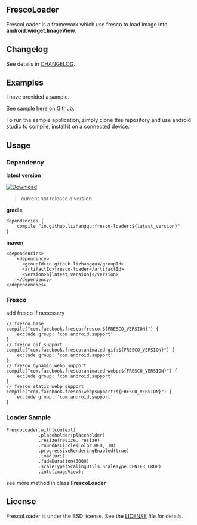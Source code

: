 ## FrescoLoader

FrescoLoader is a framework which use fresco to load image into **android.widget.ImageView**.

## Changelog

See details in [CHANGELOG](https://github.com/lizhangqu/FrescoLoader/blob/master/CHANGELOG.md).

## Examples

I have provided a sample.

See sample [here on Github](https://github.com/lizhangqu/FrescoLoader/tree/master/app).

To run the sample application, simply clone this repository and use android studio to compile, install it on a connected device.

## Usage

### Dependency

**latest version**

[ ![Download](https://api.bintray.com/packages/lizhangqu/maven/fresco-loader/images/download.svg) ](https://bintray.com/lizhangqu/maven/fresco-loader/_latestVersion)

>current not release a version

**gradle**

```
dependencies {
    compile "io.github.lizhangqu:fresco-loader:${latest_version}"
}
```

**maven**

```
<dependencies>
    <dependency>
      <groupId>io.github.lizhangqu</groupId>
      <artifactId>fresco-loader</artifactId>
      <version>${latest_version}</version>
    </dependency>
</dependencies>
```

### Fresco 

add fresco if necessary

```
// fresco base
compile("com.facebook.fresco:fresco:${FRESCO_VERSION}") {
    exclude group: 'com.android.support'
}
// fresco gif support
compile("com.facebook.fresco:animated-gif:${FRESCO_VERSION}") {
    exclude group: 'com.android.support'
}
// fresco dynamic webp support
compile("com.facebook.fresco:animated-webp:${FRESCO_VERSION}") {
    exclude group: 'com.android.support'
}
// fresco static webp support
compile("com.facebook.fresco:webpsupport:${FRESCO_VERSION}") {
    exclude group: 'com.android.support'
}
```

### Loader Sample

```
FrescoLoader.with(context)
            .placeholder(placeholder)
            .resize(resize, resize)
            .roundAsCircle(Color.RED, 10)
            .progressiveRenderingEnabled(true)
            .load(uri)
            .fadeDuration(3000)
            .scaleType(ScalingUtils.ScaleType.CENTER_CROP)
            .into(imageView);
```

see more method in class **FrescoLoader**

## License

FrescoLoader is under the BSD license. See the [LICENSE](https://github.com/lizhangqu/FrescoLoader/blob/master/LICENSE) file for details.